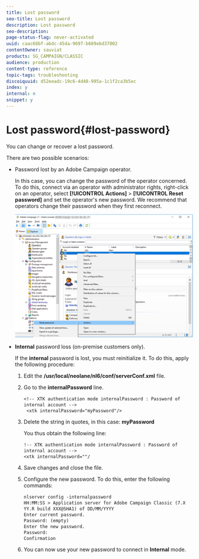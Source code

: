 ```yaml
---
title: Lost password
seo-title: Lost password
description: Lost password
seo-description: 
page-status-flag: never-activated
uuid: caac68bf-abdc-45da-9697-b689ebd37002
contentOwner: sauviat
products: SG_CAMPAIGN/CLASSIC
audience: production
content-type: reference
topic-tags: troubleshooting
discoiquuid: d52eeadc-19c6-4d48-995a-1c1f2ca3b5ec
index: y
internal: n
snippet: y
---
```


# Lost password{#lost-password}

 You can change or recover a lost password.

There are two possible scenarios:

* Password lost by an Adobe Campaign operator.

  In this case, you can change the password of the operator concerned. To do this, connect via an operator with administrator rights, right-click on an operator, select **[!UICONTROL Actions]** > **[!UICONTROL Reset password]** and set the operator's new password. We recommend that operators change their password when they first reconnect.

  ![](assets/operator-passwd.png)

* **Internal** password loss (on-premise customers only).

  If the **internal** password is lost, you must reinitialize it. To do this, apply the following procedure:

    1. Edit the **/usr/local/neolane/nl6/conf/serverConf.xml** file.
    1. Go to the **internalPassword** line.

       ```    
       <!-- XTK authentication mode internalPassword : Password of internal account -->
        <xtk internalPassword="myPassword"/>
       ```

    1. Delete the string in quotes, in this case: **myPassword**

       You thus obtain the following line:

       ```    
       !-- XTK authentication mode internalPassword : Password of internal account -->
       <xtk internalPassword=""/
       ```

    1. Save changes and close the file.
    1. Configure the new password. To do this, enter the following commands:

       ```    
       nlserver config -internalpassword
       HH:MM:SS > Application server for Adobe Campaign Classic (7.X YY.R build XXX@SHA1) of DD/MM/YYYY
       Enter current password.
       Password: (empty)
       Enter the new password.
       Password: 
       Confirmation 
       ```

    1. You can now use your new password to connect in **Internal** mode.

